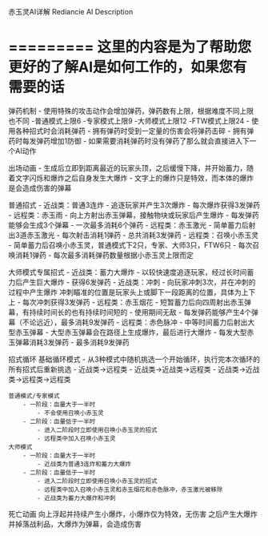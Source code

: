 ﻿
赤玉灵AI详解
Rediancie AI Description

=========
这里的内容是为了帮助您更好的了解AI是如何工作的，如果您有需要的话
=========

弹药机制
    - 使用特殊的攻击动作会增加弹药，弹药数有上限，根据难度不同上限也不同
        -普通模式上限6
        -专家模式上限9
        -大师模式上限12
        -FTW模式上限24
    - 使用各种招式时会消耗弹药
    - 拥有弹药时受到一定量的伤害会将弹药击碎
    - 拥有弹药时每发弹药增加1防御
    - 如果需要消耗弹药时没有弹药了那么就会直接进入下一个AI动作

出场动画
	- 生成后立即到距离最近的玩家头顶，之后缓慢下降，并开始蓄力，随着文字闪烁和爆炸之后自身发生大爆炸
	- 文字上的爆炸只是特效，而本体的爆炸是会造成伤害的弹幕

普通招式
	- 近战类：普通3连炸
		- 追逐玩家并产生3次爆炸
        - 每次爆炸获得3发弹药
	- 远程类：赤玉雨
		- 向上方射出赤玉弹幕，接触物块或玩家后产生爆炸
        - 每发弹药能够会生成3个弹幕
        - 一次最多消耗6个弹药
	- 远程类：赤玉激光
		- 简单蓄力后射出3道赤玉激光
        - 每次射击消耗1弹药
        - 总共消耗3发弹药
	- 远程类：召唤小赤玉灵
		- 简单蓄力后召唤小赤玉灵，普通模式下2只，专家、大师3只，FTW6只
        - 每次召唤消耗1弹药
        - 每次最多消耗弹药数量根据小赤玉灵上限而定

大师模式专属招式
	- 近战类：蓄力大爆炸
		- 以较快速度追逐玩家，经过长时间蓄力后产生巨大爆炸
        - 获得6发弹药
	- 近战类：冲刺
		- 向玩家冲刺3次，并在冲刺的过程中产生爆炸
		冲刺瞄准的位置是玩家头上或脚下一段距离的位置，具体为上下上
        - 每次冲刺获得3发弹药
    - 远程类：赤玉烟花
        - 短暂蓄力后向四周射出赤玉弹幕，有持续时间长的也有持续时间短的
        - 使用期间无敌
        - 每发弹药能够产生4个弹幕（不论远近），最多消耗9发弹药
    - 远程类：赤色脉冲
        - 中等时间蓄力后射出大型赤玉弹幕
        - 大型赤玉弹幕会在路径上生成爆炸，最后进行大爆炸
        - 每发大型赤玉弹幕消耗3发弹药
        - 最多消耗9发弹药

招式循环
    基础循环模式
    - 从3种模式中随机挑选一个开始循环，执行完本次循环的所有招式后重新挑选
        - 近战类->远程类
        - 近战类->近战类->远程类
        - 近战类->近战类->远程类->远程类

	普通模式/专家模式
		- 一阶段：血量大于一半时
			- 不会使用召唤小赤玉灵
		- 二阶段：血量低于一半时
			- 进入二阶段时立即使用召唤小赤玉灵的招式
			- 远程类中加入召唤小赤玉灵
	大师模式
		- 一阶段：血量大于一半时
			- 近战类为普通3连炸和蓄力大爆炸
		- 二阶段：血量低于一半时
			- 进入二阶段时立即使用召唤小赤玉灵的招式
			- 远程类中加入召唤小赤玉灵和赤玉烟花和赤色脉冲，赤玉激光被移除
			- 近战类为蓄力大爆炸和冲刺

死亡动画
	向上浮起并持续产生小爆炸，小爆炸仅为特效，无伤害
	之后产生大爆炸并掉落战利品，大爆炸为弹幕，会造成伤害
